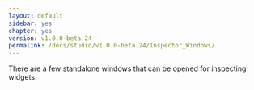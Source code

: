 ```yaml
---
layout: default
sidebar: yes
chapter: yes
version: v1.0.0-beta.24
permalink: /docs/studio/v1.0.0-beta.24/Inspector_Windows/
---
```


There are a few standalone windows that can be opened for inspecting widgets. 
